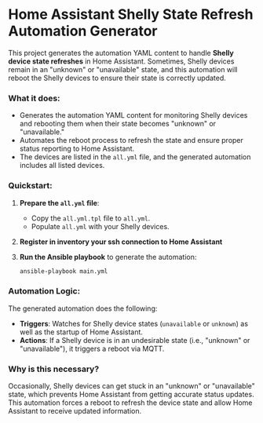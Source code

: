 # Home Assistant Shelly State Refresh Automation Generator

This project generates the automation YAML content to handle **Shelly device state refreshes** in Home Assistant. Sometimes, Shelly devices remain in an "unknown" or "unavailable" state, and this automation will reboot the Shelly devices to ensure their state is correctly updated.

### What it does:
- Generates the automation YAML content for monitoring Shelly devices and rebooting them when their state becomes "unknown" or "unavailable."
- Automates the reboot process to refresh the state and ensure proper status reporting to Home Assistant.
- The devices are listed in the `all.yml` file, and the generated automation includes all listed devices.

### Quickstart:

1. **Prepare the `all.yml` file**:
   - Copy the `all.yml.tpl` file to `all.yml`.
   - Populate `all.yml` with your Shelly devices.

2. **Register in inventory your ssh connection to Home Assistant**

3. **Run the Ansible playbook** to generate the automation:
   ```bash
   ansible-playbook main.yml
   ```

### Automation Logic:

The generated automation does the following:
- **Triggers**: Watches for Shelly device states (`unavailable` or `unknown`) as well as the startup of Home Assistant.
- **Actions**: If a Shelly device is in an undesirable state (i.e., "unknown" or "unavailable"), it triggers a reboot via MQTT.
  
### Why is this necessary?
Occasionally, Shelly devices can get stuck in an "unknown" or "unavailable" state, which prevents Home Assistant from getting accurate status updates. This automation forces a reboot to refresh the device state and allow Home Assistant to receive updated information.